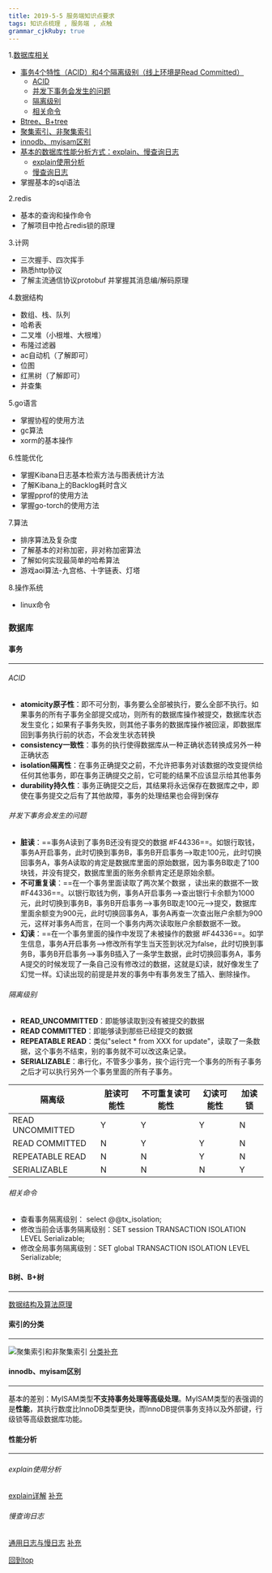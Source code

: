 ```yaml
---
title: 2019-5-5 服务端知识点要求
tags: 知识点梳理 , 服务端 , 点触
grammar_cjkRuby: true
---
```



1.[数据库相关](#数据库)
- [事务4个特性（ACID）和4个隔离级别（线上环境是Read Committed）](#事务)
	- [ACID](#隔离级别)
	- [并发下事务会发生的问题](#并发下事务会发生的问题)
	- [隔离级别](#隔离级别)
	- [相关命令](#相关命令)
- [Btree、B+tree](#B树、B+树)
- [聚集索引、非聚集索引](#索引的分类)
- [innodb、myisam区别](#innodb、myisam区别)
- [基本的数据库性能分析方式：explain、慢查询日志](#性能分析)
	- [explain使用分析](#explain使用分析)
	- [慢查询日志](#慢查询日志)
- 掌握基本的sql语法


2.redis
- 基本的查询和操作命令
- 了解项目中抢占redis锁的原理

3.计网
- 三次握手、四次挥手
- 熟悉http协议
- 了解主流通信协议protobuf 并掌握其消息编/解码原理

4.数据结构
- 数组、栈、队列
- 哈希表
- 二叉堆（小根堆、大根堆）
- 布隆过滤器
- ac自动机（了解即可）
- 位图
- 红黑树（了解即可）
- 并查集

5.go语言
- 掌握协程的使用方法
- gc算法
- xorm的基本操作

6.性能优化
- 掌握Kibana日志基本检索方法与图表统计方法
- 了解Kibana上的Backlog耗时含义
- 掌握pprof的使用方法
- 掌握go-torch的使用方法

7.算法
- 排序算法及复杂度
- 了解基本的对称加密，非对称加密算法
- 了解如何实现最简单的哈希算法
- 游戏aoi算法-九宫格、十字链表、灯塔

8.操作系统
 - linux命令


  

### 数据库
 #### 事务
 ___

 ###### ACID
 - **atomicity原子性**：即不可分割，事务要么全部被执行，要么全部不执行。如果事务的所有子事务全部提交成功，则所有的数据库操作被提交，数据库状态发生变化；如果有子事务失败，则其他子事务的数据库操作被回滚，即数据库回到事务执行前的状态，不会发生状态转换
 - **consistency一致性**：事务的执行使得数据库从一种正确状态转换成另外一种正确状态
 - **isolation隔离性**：在事务正确提交之前，不允许把事务对该数据的改变提供给任何其他事务，即在事务正确提交之前，它可能的结果不应该显示给其他事务
 - **durability持久性**：事务正确提交之后，其结果将永远保存在数据库之中，即使在事务提交之后有了其他故障，事务的处理结果也会得到保存

###### 并发下事务会发生的问题
- **脏读**：==事务A读到了事务B还没有提交的数据 #F44336==。如银行取钱，事务A开启事务，此时切换到事务B，事务B开启事务—>取走100元，此时切换回事务A，事务A读取的肯定是数据库里面的原始数据，因为事务B取走了100块钱，并没有提交，数据库里面的账务余额肯定还是原始余额。
- **不可重复读**：==在一个事务里面读取了两次某个数据 ，读出来的数据不一致 #F44336==。以银行取钱为例，事务A开启事务—>查出银行卡余额为1000元，此时切换到事务B，事务B开启事务—>事务B取走100元—>提交，数据库里面余额变为900元，此时切换回事务A，事务A再查一次查出账户余额为900元，这样对事务A而言，在同一个事务内两次读取账户余额数据不一致。
- **幻读**：==在一个事务里面的操作中发现了未被操作的数据 #F44336==。如学生信息，事务A开启事务—>修改所有学生当天签到状况为false，此时切换到事务B，事务B开启事务—>事务B插入了一条学生数据，此时切换回事务A，事务A提交的时候发现了一条自己没有修改过的数据，这就是幻读，就好像发生了幻觉一样。幻读出现的前提是并发的事务中有事务发生了插入、删除操作。
 
###### 隔离级别
- **READ_UNCOMMITTED**：即能够读取到没有被提交的数据
- **READ COMMITTED**：即能够读到那些已经提交的数据
- **REPEATABLE READ**：类似"select * from XXX for update"，读取了一条数据，这个事务不结束，别的事务就不可以改这条记录。
- **SERIALIZABLE**：串行化，不管多少事务，挨个运行完一个事务的所有子事务之后才可以执行另外一个事务里面的所有子事务。

| 隔离级           | 脏读可能性 | 不可重复读可能性 | 幻读可能性 | 加读锁 |
| ---------------- | ---------- | ---------------- | ---------- | ------ |
| READ UNCOMMITTED | Y          | Y                | Y          | N      |
| READ COMMITTED   | N          | Y                | Y          | N      |
| REPEATABLE READ  | N          | N                | Y          | N      |
| SERIALIZABLE     | N          | N                | N          | Y      |

###### 相关命令
- 查看事务隔离级别： select @@tx_isolation;
- 修改当前会话事务隔离级别：SET session TRANSACTION ISOLATION LEVEL Serializable;
- 修改全局事务隔离级别：SET global TRANSACTION ISOLATION LEVEL Serializable;



#### B树、B+树
___
[数据结构及算法原理](http://blog.jobbole.com/24006/)

#### 索引的分类
___
![聚集索引和非聚集索引](https://img-blog.csdn.net/20161102111454921?watermark/2/text/aHR0cDovL2Jsb2cuY3Nkbi5uZXQv/font/5a6L5L2T/fontsize/400/fill/I0JBQkFCMA==/dissolve/70/gravity/Center)
[分类补充](https://www.cnblogs.com/xiangyangzhu/p/index.html)


#### innodb、myisam区别
___
基本的差别：MyISAM类型**不支持事务处理等高级处理**。MyISAM类型的表强调的是**性能**，其执行数度比InnoDB类型更快，而InnoDB提供事务支持以及外部键，行级锁等高级数据库功能。

#### 性能分析
___
###### explain使用分析
[explain详解](https://segmentfault.com/a/1190000008131735)
[补充](https://dev.mysql.com/doc/refman/5.7/en/explain-output.html)
###### 慢查询日志
[通用日志与慢日志](https://blog.csdn.net/timchen525/article/details/75268151)
[补充](https://dev.mysql.com/doc/refman/5.7/en/slow-query-log.html)

<right>[回到top](#数据库)</right>